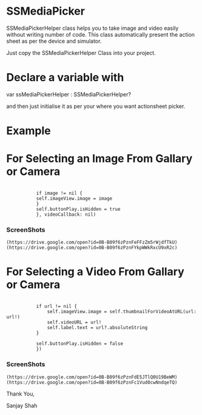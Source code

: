 # SSMediaPicker
SSMediaPickerHelper class helps you to take image and video easily without writing number of code. This class automatically present the action sheet as per the device and simulator.

Just copy the SSMediaPickerHelper Class into your project.

# Declare a variable with
var ssMediaPickerHelper : SSMediaPickerHelper?

and then just initialise it as per your where you want actionsheet picker.

# Example
# For Selecting an Image From Gallary or Camera

 ``` ssMediaPickerHelper = SSMediaPickerHelper(viewController: self, isForVideo: false, imageCallback: { (image) in
            
            if image != nil {
            self.imageView.image = image
            }
            self.buttonPlay.isHidden = true
            }, videoCallback: nil)
```

### ScreenShots

```(https://drive.google.com/open?id=0B-B09f6zPznFQWN0RDRmN2RIdHM)
(https://drive.google.com/open?id=0B-B09f6zPznFeFFzZm5rWjdfTkU)
(https://drive.google.com/open?id=0B-B09f6zPznFYkpWWkRxcU9xR2c)
```
# For Selecting a Video From Gallary or Camera

 ``` ssMediaPickerHelper = SSMediaPickerHelper(viewController: self, isForVideo: true, imageCallback: nil, videoCallback: { (url) in
            
            if url != nil {
                self.imageView.image = self.thumbnailForVideoAtURL(url: url!)
                self.videoURL = url!
                self.label.text = url?.absoluteString
            }
            
            self.buttonPlay.isHidden = false
            })
```
### ScreenShots

```(https://drive.google.com/open?id=0B-B09f6zPznFSVZhRmpXYTdDSmc)
(https://drive.google.com/open?id=0B-B09f6zPznFdE5JTlQ0U19BeWM)
(https://drive.google.com/open?id=0B-B09f6zPznFc1Vud0cwNndqeTQ)
```
Thank You,

Sanjay Shah
